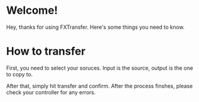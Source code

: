 # Welcome!

Hey, thanks for using FXTransfer. Here's some things you need to know.

# How to transfer

First, you need to select your soruces. Input is the source, output is the one to copy to.

After that, simply hit transfer and confirm. After the process finshes, please check your controller for any errors.
